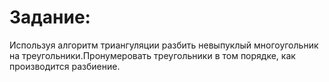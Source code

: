 # Задание:
Используя алгоритм триангуляции разбить невыпуклый многоугольник на треугольники.Пронумеровать треугольники в том порядке, как производится разбиение.
